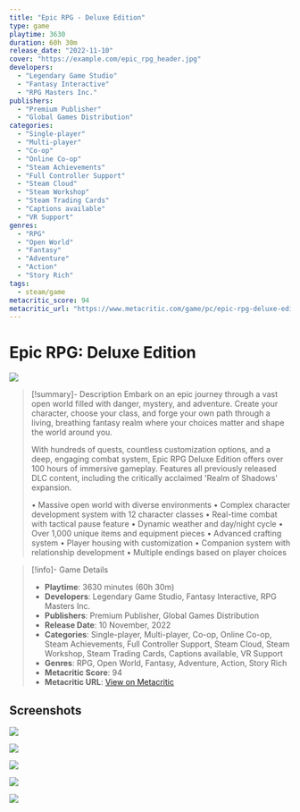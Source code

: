 ```yaml
---
title: "Epic RPG - Deluxe Edition"
type: game
playtime: 3630
duration: 60h 30m
release_date: "2022-11-10"
cover: "https://example.com/epic_rpg_header.jpg"
developers:
  - "Legendary Game Studio"
  - "Fantasy Interactive"
  - "RPG Masters Inc."
publishers:
  - "Premium Publisher"
  - "Global Games Distribution"
categories:
  - "Single-player"
  - "Multi-player"
  - "Co-op"
  - "Online Co-op"
  - "Steam Achievements"
  - "Full Controller Support"
  - "Steam Cloud"
  - "Steam Workshop"
  - "Steam Trading Cards"
  - "Captions available"
  - "VR Support"
genres:
  - "RPG"
  - "Open World"
  - "Fantasy"
  - "Adventure"
  - "Action"
  - "Story Rich"
tags:
  - steam/game
metacritic_score: 94
metacritic_url: "https://www.metacritic.com/game/pc/epic-rpg-deluxe-edition"
---
```


# Epic RPG: Deluxe Edition

![](https://example.com/epic_rpg_header.jpg)

>[!summary]- Description
> Embark on an epic journey through a vast open world filled with danger, mystery, and adventure. Create your character, choose your class, and forge your own path through a living, breathing fantasy realm where your choices matter and shape the world around you.
> 
> With hundreds of quests, countless customization options, and a deep, engaging combat system, Epic RPG Deluxe Edition offers over 100 hours of immersive gameplay. Features all previously released DLC content, including the critically acclaimed 'Realm of Shadows' expansion.
> 
> • Massive open world with diverse environments
> • Complex character development system with 12 character classes
> • Real-time combat with tactical pause feature
> • Dynamic weather and day/night cycle
> • Over 1,000 unique items and equipment pieces
> • Advanced crafting system
> • Player housing with customization
> • Companion system with relationship development
> • Multiple endings based on player choices

>[!info]- Game Details
>
> - **Playtime**: 3630 minutes (60h 30m)
> - **Developers**: Legendary Game Studio, Fantasy Interactive, RPG Masters Inc.
> - **Publishers**: Premium Publisher, Global Games Distribution
> - **Release Date**: 10 November, 2022
> - **Categories**: Single-player, Multi-player, Co-op, Online Co-op, Steam Achievements, Full Controller Support, Steam Cloud, Steam Workshop, Steam Trading Cards, Captions available, VR Support
> - **Genres**: RPG, Open World, Fantasy, Adventure, Action, Story Rich
> - **Metacritic Score**: 94
> - **Metacritic URL**: [View on Metacritic](https://www.metacritic.com/game/pc/epic-rpg-deluxe-edition)
> 

## Screenshots

![](https://example.com/epic_rpg_screenshot1.jpg)

![](https://example.com/epic_rpg_screenshot2.jpg)

![](https://example.com/epic_rpg_screenshot3.jpg)

![](https://example.com/epic_rpg_screenshot4.jpg)

![](https://example.com/epic_rpg_screenshot5.jpg)
